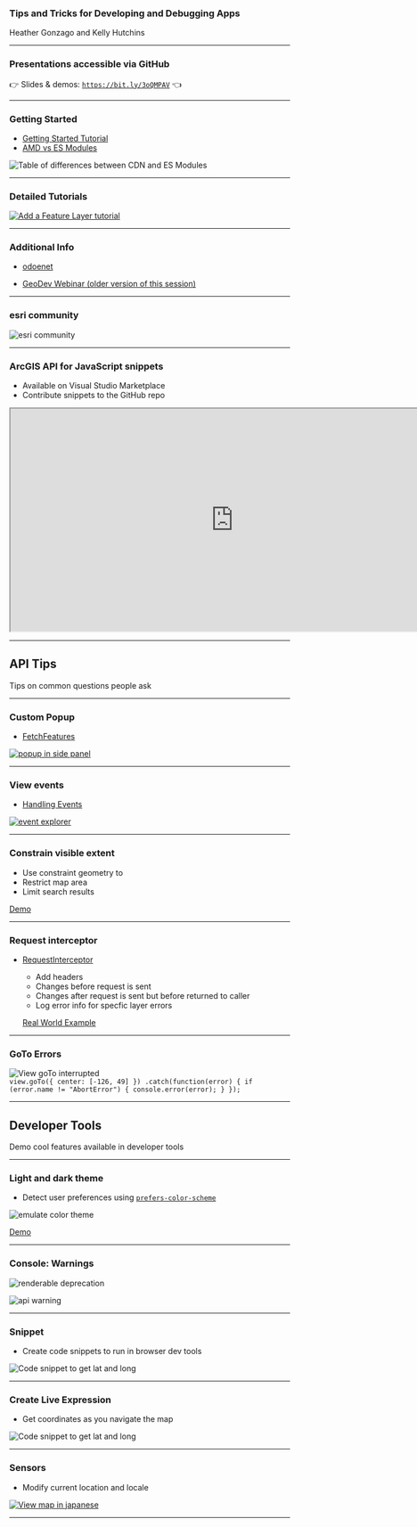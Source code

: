 <!-- .slide: data-background="../reveal.js/img/2021/dev-summit/bg-1.png" -->
<!-- .slide: class="title" -->
### Tips and Tricks for Developing and Debugging Apps
Heather Gonzago and Kelly Hutchins

----

### **Presentations accessible via GitHub**
👉 Slides & demos: <code>https://bit.ly/3oQMPAV</code> 👈

----

### **Getting Started**
  - [Getting Started Tutorial](https://developers.arcgis.com/javascript/latest/get-started/)
  - [AMD vs ES Modules](https://developers.arcgis.com/javascript/latest/tooling-intro/)

  ![Table of differences between CDN and ES Modules](images/tooling.png)

----
### **Detailed Tutorials**

  [![Add a Feature Layer tutorial](images/tutorial.png)](https://developers.arcgis.com/javascript/latest/add-a-feature-layer/)


----
### **Additional Info**

  - [odoenet](https://odoe.net/blog)

  - [GeoDev Webinar (older version of this session)](https://www.esri.com/en-us/landing-page/product/2018/geodev-webinar-series/arcgis-api-for-javascript-tips-and-tricks-for-developing-and-debugging)

----

### **esri community**
  
  ![esri community](images/community.png)


----

### ArcGIS API for JavaScript snippets 

  - Available on Visual Studio Marketplace
  - Contribute snippets to the GitHub repo 

  <iframe width=800 height=400 src="https://marketplace.visualstudio.com/items?itemName=Esri.arcgis-jsapi-snippets"></iframe>

----

## API Tips


Tips on common questions people ask


----

### Custom Popup

  - [FetchFeatures](https://developers.arcgis.com/javascript/latest/api-reference/esri-widgets-Popup.html#fetchFeatures)
  
  [![popup in side panel](images/fetch-features.png)](https://developers.arcgis.com/javascript/latest/sample-code/widgets-feature-multiplelayers/live/)



----
### View events

  - [Handling Events](https://developers.arcgis.com/javascript/latest/api-reference/esri-views-MapView.html#events)
  
  [![event explorer](images/event-explorer.png)](hhttps://developers.arcgis.com/javascript/latest/sample-code/event-explorer/)


----

### Constrain visible extent 

 - Use constraint geometry to 
  - Restrict map area
  - Limit search results 

  [Demo](demos/restrict_extent.html)


----

### Request interceptor 

  - [RequestInterceptor](https://developers.arcgis.com/javascript/latest/api-reference/esri-config.html#RequestInterceptor)
    - Add headers
    - Changes before request is sent
    - Changes after request is sent but before returned to caller
    - Log error info for specfic layer errors

    [Real World Example](https://community.esri.com/t5/arcgis-api-for-javascript/how-to-use-a-key-in-an-esrirequest-call/m-p/298401)

----


### GoTo Errors 
  ![View goTo interrupted](images/goToError.png)
  <code>
      view.goTo({
        center: [-126, 49]
      })
      .catch(function(error) {
        if (error.name != "AbortError") {
          console.error(error);
        }
      });
  </code>

---- 

## Developer Tools


Demo cool features available in developer tools


----

### Light and dark theme

  - Detect user preferences using [<code>prefers-color-scheme</code>](https://developer.mozilla.org/en-US/docs/Web/CSS/@media/prefers-color-scheme)

  ![emulate color theme](images/prefers-color-scheme.png)

  [Demo](demos/detect_color_theme.html)

----


### Console: Warnings  
  
  ![renderable deprecation](images/console-deprecated.png)

  ![api warning](images/api-deprecated-message.png)

----


### Snippet  

  - Create code snippets to run in browser dev tools
  
  ![Code snippet to get lat and long](images/coords-snippet.png)


----


### Create Live Expression  

  - Get coordinates as you navigate the map
  
  ![Code snippet to get lat and long](images/live-expression.png)


----
### Sensors 

  - Modify current location and locale 
  
  [![View map in japanese](images/map-locale.png)](https://www.arcgis.com/apps/instant/media/index.html?appid=6df7442815404def91d9196515fa0768)


----
